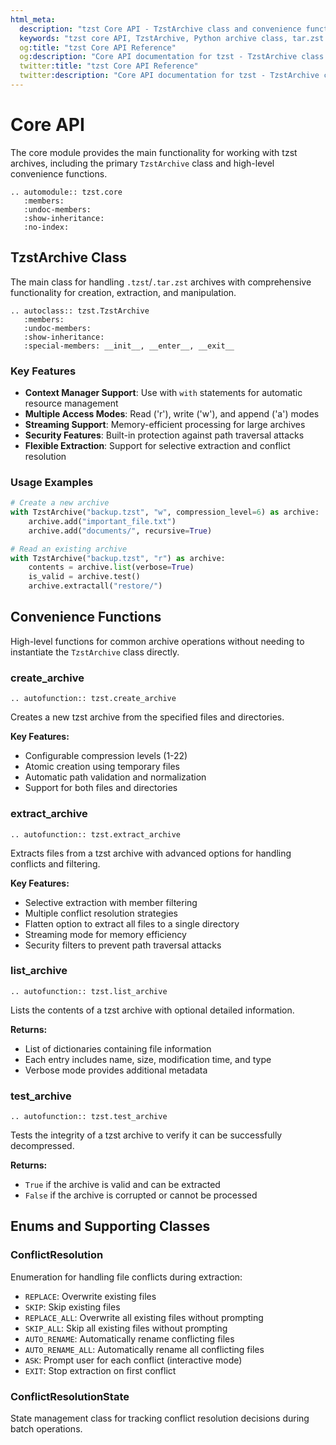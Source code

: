 ```yaml
---
html_meta:
  description: "tzst Core API - TzstArchive class and convenience functions for tar.zst archive operations"
  keywords: "tzst core API, TzstArchive, Python archive class, tar.zst functions"
  og:title: "tzst Core API Reference"
  og:description: "Core API documentation for tzst - TzstArchive class and convenience functions"
  twitter:title: "tzst Core API Reference"
  twitter:description: "Core API documentation for tzst - TzstArchive class and convenience functions"
---
```


# Core API

The core module provides the main functionality for working with tzst archives, including the primary `TzstArchive` class and high-level convenience functions.

```{eval-rst}
.. automodule:: tzst.core
   :members:
   :undoc-members:
   :show-inheritance:
   :no-index:
```

## TzstArchive Class

The main class for handling `.tzst`/`.tar.zst` archives with comprehensive functionality for creation, extraction, and manipulation.

```{eval-rst}
.. autoclass:: tzst.TzstArchive
   :members:
   :undoc-members:
   :show-inheritance:
   :special-members: __init__, __enter__, __exit__
```

### Key Features

- **Context Manager Support**: Use with `with` statements for automatic resource management
- **Multiple Access Modes**: Read ('r'), write ('w'), and append ('a') modes
- **Streaming Support**: Memory-efficient processing for large archives
- **Security Features**: Built-in protection against path traversal attacks
- **Flexible Extraction**: Support for selective extraction and conflict resolution

### Usage Examples

```python
# Create a new archive
with TzstArchive("backup.tzst", "w", compression_level=6) as archive:
    archive.add("important_file.txt")
    archive.add("documents/", recursive=True)

# Read an existing archive
with TzstArchive("backup.tzst", "r") as archive:
    contents = archive.list(verbose=True)
    is_valid = archive.test()
    archive.extractall("restore/")
```

## Convenience Functions

High-level functions for common archive operations without needing to instantiate the `TzstArchive` class directly.

### create_archive

```{eval-rst}
.. autofunction:: tzst.create_archive
```

Creates a new tzst archive from the specified files and directories.

**Key Features:**

- Configurable compression levels (1-22)
- Atomic creation using temporary files
- Automatic path validation and normalization
- Support for both files and directories

### extract_archive

```{eval-rst}
.. autofunction:: tzst.extract_archive
```

Extracts files from a tzst archive with advanced options for handling conflicts and filtering.

**Key Features:**

- Selective extraction with member filtering
- Multiple conflict resolution strategies
- Flatten option to extract all files to a single directory
- Streaming mode for memory efficiency
- Security filters to prevent path traversal attacks

### list_archive

```{eval-rst}
.. autofunction:: tzst.list_archive
```

Lists the contents of a tzst archive with optional detailed information.

**Returns:**

- List of dictionaries containing file information
- Each entry includes name, size, modification time, and type
- Verbose mode provides additional metadata

### test_archive

```{eval-rst}
.. autofunction:: tzst.test_archive
```

Tests the integrity of a tzst archive to verify it can be successfully decompressed.

**Returns:**

- `True` if the archive is valid and can be extracted
- `False` if the archive is corrupted or cannot be processed

## Enums and Supporting Classes

### ConflictResolution

Enumeration for handling file conflicts during extraction:

- `REPLACE`: Overwrite existing files
- `SKIP`: Skip existing files
- `REPLACE_ALL`: Overwrite all existing files without prompting
- `SKIP_ALL`: Skip all existing files without prompting
- `AUTO_RENAME`: Automatically rename conflicting files
- `AUTO_RENAME_ALL`: Automatically rename all conflicting files
- `ASK`: Prompt user for each conflict (interactive mode)
- `EXIT`: Stop extraction on first conflict

### ConflictResolutionState

State management class for tracking conflict resolution decisions during batch operations.
